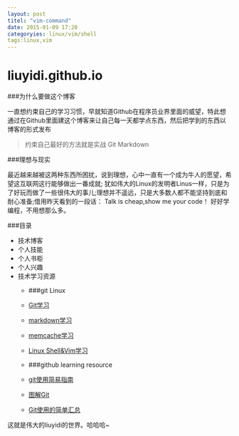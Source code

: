 ```yaml
---
layout: post
titel: "vim-command"
date: 2015-01-09 17:20
categoryies: linux/vim/shell
tags:linux,vim
---
```


# liuyidi.github.io

###为什么要做这个博客

一直想约束自己的学习习惯，早就知道Github在程序员业界里面的威望，特此想通过在Github里面建这个博客来让自己每一天都学点东西，然后把学到的东西以博客的形式发布

> 约束自己最好的方法就是实战 Git  Markdown

###理想与现实

最近越来越被这两种东西所困扰，说到理想，心中一直有一个成为牛人的愿望，希望这互联网这行能够做出一番成就; 犹如伟大的Linux的发明者Linus一样，只是为了好玩而做了一些很伟大的事儿;理想并不遥远，只是大多数人都不能坚持到底和耐心准备;借用昨天看到的一段话： Talk is cheap,show me your code！ 好好学编程，不用想那么多。


###目录
- 技术博客
- 个人技能
- 个人书柜
- 个人兴趣
- 技术学习资源
  - ###git Linux
  - [Git学习](http://www.liaoxuefeng.com/wiki/0013739516305929606dd18361248578c67b8067c8c017b000)
  - [markdown学习](http://wowubuntu.com/markdown/index.html)
  - [memcache学习](http://www.ccvita.com/259.html)
  - [Linux Shell&Vim学习]( )
  
  - ###github learning resource
  - [git使用简易指南](http://www.bootcss.com/p/git-guide/)
  - [图解Git](http://marklodato.github.io/visual-git-guide/index-zh-cn.html)
  - [Git使用的简单汇总](http://blog.csdn.net/richardysteven/article/details/5956854)


这就是伟大的liuyidi的世界。哈哈哈~
